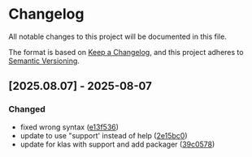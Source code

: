 # Changelog

All notable changes to this project will be documented in this file.

The format is based on [Keep a Changelog](https://keepachangelog.com/en/1.0.0/),
and this project adheres to [Semantic Versioning](https://semver.org/spec/v2.0.0.html).

## [2025.08.07] - 2025-08-07

### Changed

* fixed wrong syntax ([e13f536](https://github.com/N6REJ/mod_zendesk/commit/e13f536))
* update to use "support' instead of help ([2e15bc0](https://github.com/N6REJ/mod_zendesk/commit/2e15bc0))
* update for klas with support and add packager ([39c0578](https://github.com/N6REJ/mod_zendesk/commit/39c0578))
